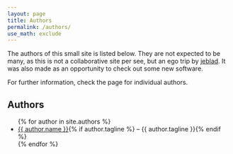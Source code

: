 ```yaml
---
layout: page
title: Authors
permalink: /authors/
use_math: exclude
---
```


The authors of this small site is listed below. They are not expected to be many, as this is not a collaborative site per see, but an ego trip by [jeblad](/authors/jeblad/). It was also made as an opportunity to check out some new software.

For further information, check the page for individual authors.

## Authors

<ul class="leading">
{% for author in site.authors %}
<li><a href="{{ author.url }}">{{ author.name }}</a>{% if author.tagline %} – {{ author.tagline }}{% endif %}</li>
{% endfor %}
</ul>
